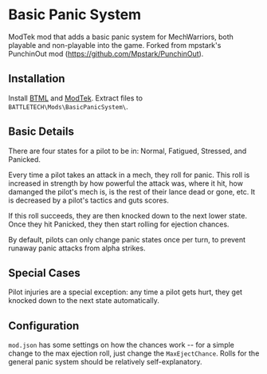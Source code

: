 # Basic Panic System
ModTek mod that adds a basic panic system for MechWarriors, both playable and non-playable into the game. Forked from mpstark's PunchinOut mod (https://github.com/Mpstark/PunchinOut).

## Installation

Install [BTML](https://github.com/Mpstark/BattleTechModLoader) and [ModTek](https://github.com/Mpstark/ModTek). Extract files to `BATTLETECH\Mods\BasicPanicSystem\`.

## Basic Details

There are four states for a pilot to be in: Normal, Fatigued, Stressed, and Panicked.

Every time a pilot takes an attack in a mech, they roll for panic. This roll is increased in strength by how powerful the attack was, where it hit, how damanged the pilot's mech is, is the rest of their lance dead or gone, etc. It is decreased by a pilot's tactics and guts scores.

If this roll succeeds, they are then knocked down to the next lower state. Once they hit Panicked, they then start rolling for ejection chances.

By default, pilots can only change panic states once per turn, to prevent runaway panic attacks from alpha strikes.

## Special Cases

Pilot injuries are a special exception: any time a pilot gets hurt, they get knocked down to the next state automatically. 

## Configuration

`mod.json` has some settings on how the chances work -- for a simple change to the max ejection roll, just change the `MaxEjectChance`. Rolls for the general panic system should be relatively self-explanatory.
